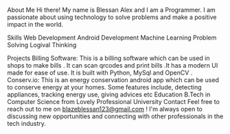 About Me
Hi there! My name is Blessan Alex and I am a Programmer. I am passionate about using technology to solve problems and make a positive impact in the world.

Skills
Web Development
Android Development
Machine Learning
Problem Solving
Logival Thinking

Projects
Billing Software: This is a billing software which can be used in shops to make bills . It can scan qrcodes and print bills .It has a modern UI made for ease of use. It is built with Python, MySql and OpenCV . 
Conserv.io: This is an energy conservation android app which can be used to conserve energy at your homes. Some features include, detecting appliances, tracking energy use, giving advices etc
Education
B.Tech in Computer Science from Lovely Professional University
Contact
Feel free to reach out to me on blazeblessan123@gmail.com ! I'm always open to discussing new opportunities and connecting with other professionals in the tech industry.
